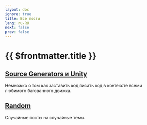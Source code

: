 ```yaml
---
layout: doc
ignore: true
title: Все посты
lang: ru-RU
next: false
prev: false
---
```


<script setup lang="ts">
import { useData } from 'vitepress'
</script>

# {{ $frontmatter.title }}

## [Source Generators и Unity](/ru/posts/source_generators/)

Немножко о том как заставить код писать код в контексте всеми любимого багованного движка.

## [Random](/ru/posts/random/)

Случайные посты на случайные темы.